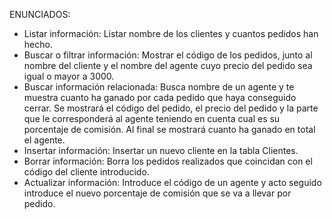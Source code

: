 ENUNCIADOS:

- Listar información: Listar nombre de los clientes y cuantos pedidos han hecho.
- Buscar o filtrar información: Mostrar el código de los pedidos, junto al nombre del cliente y el nombre del agente cuyo precio del pedido sea igual o mayor a 3000.
- Buscar información relacionada: Busca nombre de un agente y te muestra cuanto ha ganado por cada pedido que haya conseguido cerrar.
  Se mostrará el código del pedido, el precio del pedido y la parte que le corresponderá al agente teniendo en cuenta cual es su porcentaje de comisión.
  Al final se mostrará cuanto ha ganado en total el agente.
- Insertar información: Insertar un nuevo cliente en la tabla Clientes.
- Borrar información: Borra los pedidos realizados que coincidan con el código del cliente introducido.
- Actualizar información: Introduce el código de un agente y acto seguido introduce el nuevo porcentaje de comisión que se va a llevar por pedido.
